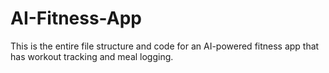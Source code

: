 # AI-Fitness-App
This is the entire file structure and code for an AI-powered fitness app that has workout tracking and meal logging. 
